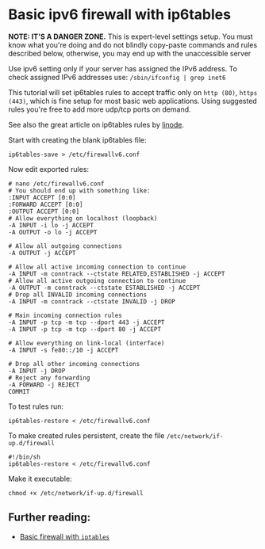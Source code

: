 # Basic ipv6 firewall with ip6tables

__NOTE: IT'S A DANGER ZONE.__ This is expert-level settings setup. You must know what you're doing and do not blindly copy-paste commands and rules described below, otherwise, you may end up with the unaccessible server

Use ipv6 setting only if your server has assigned the IPv6 address. To check assigned IPv6 addresses use: `/sbin/ifconfig | grep inet6`

This tutorial will set ip6tables rules to accept traffic only on `http (80)`, `https (443)`, which is fine setup for most basic web applications. Using suggested rules you're free to add more udp/tcp ports on demand.

See also the great article on ip6tables rules by [linode](https://www.linode.com/docs/security/firewalls/control-network-traffic-with-iptables).

Start with creating the blank ip6tables file:

```shell
ip6tables-save > /etc/firewallv6.conf
```

Now edit exported rules:

```shell
# nano /etc/firewallv6.conf
# You should end up with something like:
:INPUT ACCEPT [0:0]
:FORWARD ACCEPT [0:0]
:OUTPUT ACCEPT [0:0]
# Allow everything on localhost (loopback)
-A INPUT -i lo -j ACCEPT
-A OUTPUT -o lo -j ACCEPT

# Allow all outgoing connections
-A OUTPUT -j ACCEPT

# Allow all active incoming connection to continue
-A INPUT -m conntrack --ctstate RELATED,ESTABLISHED -j ACCEPT
# Allow all active outgoing connection to continue
-A OUTPUT -m conntrack --ctstate ESTABLISHED -j ACCEPT
# Drop all INVALID incoming connections
-A INPUT -m conntrack --ctstate INVALID -j DROP

# Main incoming connection rules
-A INPUT -p tcp -m tcp --dport 443 -j ACCEPT
-A INPUT -p tcp -m tcp --dport 80 -j ACCEPT

# Allow everything on link-local (interface)
-A INPUT -s fe80::/10 -j ACCEPT

# Drop all other incoming connections
-A INPUT -j DROP
# Reject any forwarding
-A FORWARD -j REJECT
COMMIT
```

To test rules run:

```shell
ip6tables-restore < /etc/firewallv6.conf
```

To make created rules persistent, create the file `/etc/network/if-up.d/firewall`

```shell
#!/bin/sh
ip6tables-restore < /etc/firewallv6.conf
```

Make it executable:

```shell
chmod +x /etc/network/if-up.d/firewall
```

## Further reading:

- [Basic firewall with `iptables`](https://github.com/VeliovGroup/ostrio/blob/master/tutorials/linux/security/iptables-firewall.md)
